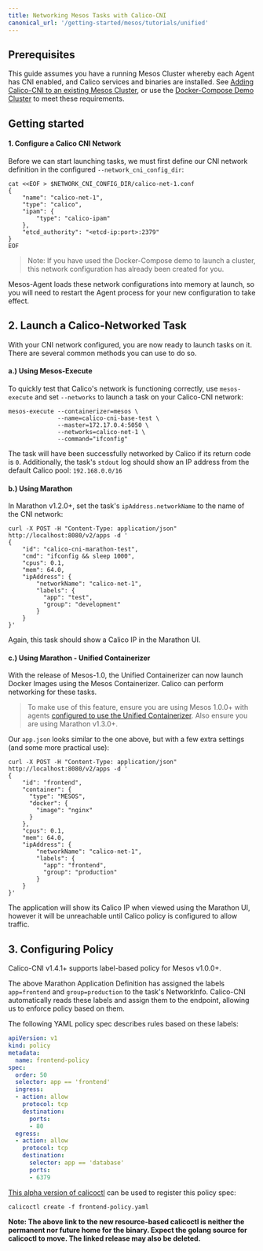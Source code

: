 ```yaml
---
title: Networking Mesos Tasks with Calico-CNI
canonical_url: '/getting-started/mesos/tutorials/unified'
---
```


## Prerequisites
This guide assumes you have a running Mesos Cluster whereby each Agent has
CNI enabled, and Calico services and binaries are installed. See [Adding Calico-CNI to an existing Mesos Cluster]({{site.baseurl}}/{{page.version}}/getting-started/mesos/installation/unified), or use the [Docker-Compose Demo Cluster]({{site.baseurl}}/{{page.version}}/getting-started/mesos/demos/cni/) to meet these requirements.

## Getting started

#### 1. Configure a Calico CNI Network

Before we can start launching tasks, we must first define our CNI network definition in the configured  `--network_cni_config_dir`:

```shell
cat <<EOF > $NETWORK_CNI_CONFIG_DIR/calico-net-1.conf
{
    "name": "calico-net-1",
    "type": "calico",
    "ipam": {
        "type": "calico-ipam"
    },
    "etcd_authority": "<etcd-ip:port>:2379"
}
EOF
```

> Note: If you have used the Docker-Compose demo to launch a cluster, this network configuration has already been created for you.

Mesos-Agent loads these network configurations into memory at launch, so you will need to restart the Agent process for your new configuration to take effect.

## 2. Launch a Calico-Networked Task
With your CNI network configured, you are now ready to launch tasks on it. There are several common methods you can use to do so.

#### a.) Using Mesos-Execute
To quickly test that Calico's network is functioning correctly, use `mesos-execute` and set `--networks` to launch a task on your Calico-CNI network:

```shell
mesos-execute --containerizer=mesos \
              --name=calico-cni-base-test \
              --master=172.17.0.4:5050 \
              --networks=calico-net-1 \
              --command="ifconfig"
```

The task will have been successfully networked by Calico if its return code is `0`. Additionally, the task's `stdout` log should show an IP address from the default Calico pool: `192.168.0.0/16`

#### b.) Using Marathon
In Marathon v1.2.0+, set the task's `ipAddress.networkName` to the name of the CNI network:

```shell
curl -X POST -H "Content-Type: application/json" http://localhost:8080/v2/apps -d '
{
    "id": "calico-cni-marathon-test",
    "cmd": "ifconfig && sleep 1000",
    "cpus": 0.1,
    "mem": 64.0,
    "ipAddress": {
        "networkName": "calico-net-1",
        "labels": {
          "app": "test",
          "group": "development"
        }
    }
}'
```
Again, this task should show a Calico IP in the Marathon UI.

#### c.) Using Marathon - Unified Containerizer

With the release of Mesos-1.0, the Unified Containerizer can now launch Docker Images using the Mesos Containerizer. Calico can perform networking for these tasks.

> To make use of this feature, ensure you are using Mesos 1.0.0+ with agents [configured to use the Unified Containerizer](http://mesos.apache.org/documentation/latest/container-image/). Also ensure you are using Marathon v1.3.0+.

Our `app.json` looks similar to the one above, but with a few extra settings (and some more practical use):

```shell
curl -X POST -H "Content-Type: application/json" http://localhost:8080/v2/apps -d '
{
    "id": "frontend",
    "container": {
      "type": "MESOS",
      "docker": {
        "image": "nginx"
      }
    },
    "cpus": 0.1,
    "mem": 64.0,
    "ipAddress": {
        "networkName": "calico-net-1",
        "labels": {
          "app": "frontend",
          "group": "production"
        }
    }
}'
```

The application will show its Calico IP when viewed using the Marathon UI, however it will be unreachable until Calico policy is configured to allow traffic.

## 3. Configuring Policy

Calico-CNI v1.4.1+ supports label-based policy for Mesos v1.0.0+.

The above Marathon Application Definition has assigned the labels `app=frontend` and `group=production` to the task's NetworkInfo. Calico-CNI automatically reads these labels and assign them to the endpoint, allowing us to enforce policy based on them.

The following YAML policy spec describes rules based on these labels:

```yaml
apiVersion: v1
kind: policy
metadata:
  name: frontend-policy
spec:
  order: 50
  selector: app == 'frontend'
  ingress:
  - action: allow
    protocol: tcp
    destination:
      ports:
      - 80
  egress:
  - action: allow
    protocol: tcp
    destination:
      selector: app == 'database'
      ports:
      - 6379
```

[This alpha version of calicoctl](https://github.com/tigera/libcalico-go/releases/tag/v1.0.0-alpha.1) can be used to register this policy spec:

```shell
calicoctl create -f frontend-policy.yaml
```

**Note: The above link to the new resource-based calicoctl is neither the permanent nor future home for the binary. Expect the golang source for calicoctl to move. The linked release may also be deleted.**

[calico-slack]: https://slack.projectcalico.org/
[marathon-ip-per-task-doc]: https://github.com/mesosphere/marathon/blob/v0.14.0/docs/ip-per-task.md
